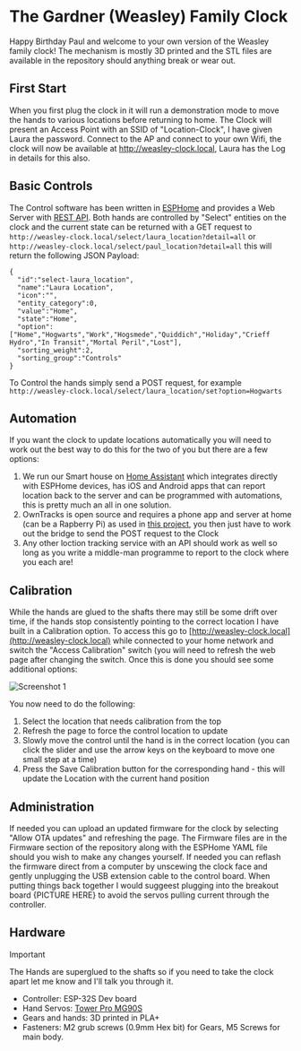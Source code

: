 # The Gardner (Weasley) Family Clock

Happy Birthday Paul and welcome to your own version of the Weasley family clock!  The mechanism is mostly 3D printed and the STL files are available in the repository should anything break or wear out.

## First Start

When you first plug the clock in it will run a demonstration mode to move the hands to various locations before returning to home.  The Clock will present an Access Point with an SSID of "Location-Clock", I have given Laura the password.  Connect to the AP and connect to your own Wifi, the clock will now be available at http://weasley-clock.local, Laura has the Log in details for this also.

## Basic Controls

The Control software has been written in [ESPHome](https://esphome.io/) and provides a Web Server with [REST API](https://esphome.io/web-api/#api-rest).  Both hands are controlled by "Select" entities on the clock and the current state can be returned with a GET request to `http://weasley-clock.local/select/laura_location?detail=all` or `http://weasley-clock.local/select/paul_location?detail=all` this will return the following JSON Payload:
```
{
  "id":"select-laura_location",
  "name":"Laura Location",
  "icon":"",
  "entity_category":0,
  "value":"Home",
  "state":"Home",
  "option":["Home","Hogwarts","Work","Hogsmede","Quiddich","Holiday","Crieff Hydro","In Transit","Mortal Peril","Lost"],
  "sorting_weight":2,
  "sorting_group":"Controls"
}
```
To Control the hands simply send a POST request, for example `http://weasley-clock.local/select/laura_location/set?option=Hogwarts`

## Automation

If you want the clock to update locations automatically you will need to work out the best way to do this for the two of you but there are a few options:

1. We run our Smart house on [Home Assistant](https://www.home-assistant.io/) which integrates directly with ESPHome devices, has iOS and Android apps that can report location back to the server and can be programmed with automations, this is pretty much an all in one solution.
2. OwnTracks is open source and requires a phone app and server at home (can be a Rapberry Pi) as used in [this project](https://github.com/WhereslyClock/MyWhereslyClock), you then just have to work out the bridge to send the POST request to the Clock
3. Any other loction tracking service with an API should work as well so long as you write a middle-man programme to report to the clock where you each are!

## Calibration

While the hands are glued to the shafts there may still be some drift over time, if the hands stop consistently pointing to the correct location I have built in a Calibration option.  To access this go to [http://weasley-clock.local](http://weasley-clock.local) while connected to your home network and switch the "Access Calibration" switch (you will need to refresh the web page after changing the switch.  Once this is done you should see some additional options:

![Screenshot 1](https://github.com/user-attachments/assets/2299fcb7-ba51-4c6d-b25c-e478cc0733c5)

You now need to do the following:
1. Select the location that needs calibration from the top
2. Refresh the page to force the control location to update
3. Slowly move the control until the hand is in the correct location (you can click the slider and use the arrow keys on the keyboard to move one small step at a time)
4. Press the Save Calibration button for the corresponding hand - this will update the Location with the current hand position

## Administration

If needed you can upload an updated firmware for the clock by selecting "Allow OTA updates" and refreshing the page.  The Firmware files are in the Firmware section of the repository along with the ESPHome YAML file should you wish to make any changes yourself.  If needed you can reflash the firmware direct from a computer by unscewing the clock face and gently unplugging the USB extension cable to the control board.  When putting things back together I would suggeest plugging into the breakout board {PICTURE HERE} to avoid the servos pulling current through the controller.

## Hardware

> [!IMPORTANT]
> The Hands are superglued to the shafts so if you need to take the clock apart let me know and I'll talk you through it.

+ Controller: ESP-32S Dev board
+ Hand Servos: [Tower Pro MG90S](https://towerpro.com.tw/product/mg90s-3/)
+ Gears and hands: 3D printed in PLA+
+ Fasteners: M2 grub screws (0.9mm Hex bit) for Gears, M5 Screws for main body.
